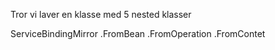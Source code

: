 Tror vi laver en klasse med 5 nested klasser


ServiceBindingMirror
 .FromBean
 .FromOperation
 .FromContet